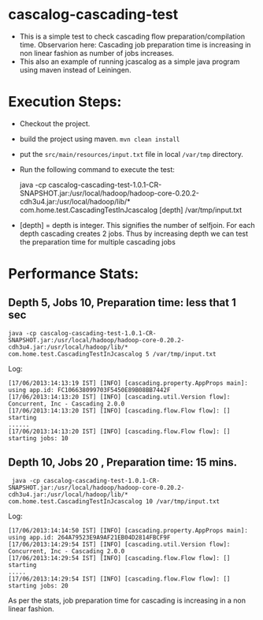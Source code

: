 # cascalog-cascading-test


- This is a simple test to check cascading flow preparation/compilation time. Observarion here: Cascading job preparation time is increasing in non linear fashion as number of jobs increases.
- This also an example of running jcascalog as a simple java program using maven instead of Leiningen.

# Execution Steps:

* Checkout the project.
* build the project using maven.
`mvn clean install`
* put the `src/main/resources/input.txt` file in local `/var/tmp` directory.
* Run the following command to execute the test:


     java -cp cascalog-cascading-test-1.0.1-CR-SNAPSHOT.jar:/usr/local/hadoop/hadoop-core-0.20.2-cdh3u4.jar:/usr/local/hadoop/lib/* com.home.test.CascadingTestInJcascalog [depth] /var/tmp/input.txt

* [depth] = depth is integer. This signifies the number of selfjoin. For each depth cascading creates 2 jobs. Thus by increasing depth we can test the preparation time for multiple cascading jobs


# Performance Stats: 

Depth 5, Jobs 10, Preparation time: less that 1 sec
---------------------------------------------------

    java -cp cascalog-cascading-test-1.0.1-CR-SNAPSHOT.jar:/usr/local/hadoop/hadoop-core-0.20.2-cdh3u4.jar:/usr/local/hadoop/lib/* com.home.test.CascadingTestInJcascalog 5 /var/tmp/input.txt

Log:

    [17/06/2013:14:13:19 IST] [INFO] [cascading.property.AppProps main]: using app.id: FC106638099703F5450E89B08BB7442F
    [17/06/2013:14:13:20 IST] [INFO] [cascading.util.Version flow]: Concurrent, Inc - Cascading 2.0.0
    [17/06/2013:14:13:20 IST] [INFO] [cascading.flow.Flow flow]: [] starting
    ......
    [17/06/2013:14:13:20 IST] [INFO] [cascading.flow.Flow flow]: []  starting jobs: 10


Depth 10, Jobs 20 , Preparation time: 15 mins.
----------------------------------------------

     java -cp cascalog-cascading-test-1.0.1-CR-SNAPSHOT.jar:/usr/local/hadoop/hadoop-core-0.20.2-cdh3u4.jar:/usr/local/hadoop/lib/* com.home.test.CascadingTestInJcascalog 10 /var/tmp/input.txt


Log:

    [17/06/2013:14:14:50 IST] [INFO] [cascading.property.AppProps main]: using app.id: 264A79523E9A9AF21EB04D2814FBCF9F
    [17/06/2013:14:29:54 IST] [INFO] [cascading.util.Version flow]: Concurrent, Inc - Cascading 2.0.0
    [17/06/2013:14:29:54 IST] [INFO] [cascading.flow.Flow flow]: [] starting
    .....
    [17/06/2013:14:29:54 IST] [INFO] [cascading.flow.Flow flow]: []  starting jobs: 20
    
As per the stats, job preparation time for cascading is increasing in a non linear fashion.



